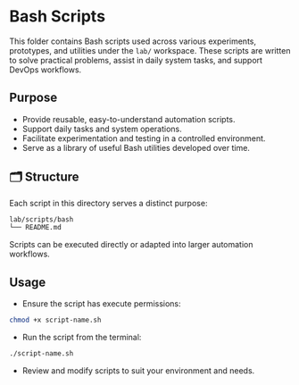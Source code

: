 # Bash Scripts

This folder contains Bash scripts used across various experiments, prototypes, and utilities under the `lab/` workspace. These scripts are written to solve practical problems, assist in daily system tasks, and support DevOps workflows.

## Purpose

- Provide reusable, easy-to-understand automation scripts.
- Support daily tasks and system operations.
- Facilitate experimentation and testing in a controlled environment.
- Serve as a library of useful Bash utilities developed over time.

## 🗂️ Structure

Each script in this directory serves a distinct purpose:

```bash
lab/scripts/bash
└── README.md
```

Scripts can be executed directly or adapted into larger automation workflows.

## Usage

- Ensure the script has execute permissions:
```bash
chmod +x script-name.sh
```
- Run the script from the terminal:
```bash
./script-name.sh
```
- Review and modify scripts to suit your environment and needs.
